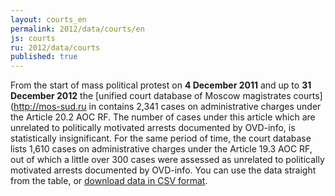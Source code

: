 ```yaml
---
layout: courts_en
permalink: 2012/data/courts/en
js: courts
ru: 2012/data/courts
published: true
---
```


From the start of mass political protest on **4 December 2011** and up to **31 December 2012** the [unified court database of Moscow magistrates courts](http://mos-sud.ru in contains 2,341 cases on administrative charges under the Article 20.2 AOC RF. The number of cases under this article which are unrelated to politically motivated arrests documented by OVD-info, is statistically insignificant. For the same period of time, the court database lists 1,610 cases on administrative charges under the Article 19.3 AOC RF, out of which a little over 300 cases were assessed as unrelated to politically motivated arrests documented by OVD-info. You can use the data straight from the table, or [download data in CSV format](https://docs.google.com/spreadsheet/pub?key=0AqL_R49TiUuAdGpDMUphai0wemI4NXBkQ3BBUTJpYWc&single=true&gid=1&output=csv).